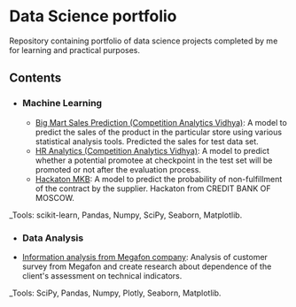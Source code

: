 # Data Science portfolio 
Repository containing portfolio of data science projects completed by me for learning and practical purposes.

## Contents

- ### Machine Learning

  - [Big Mart Sales Prediction (Competition Analytics Vidhya)](https://github.com/serebrennikov94/data-science-portfolio/blob/main/Big%20Mart%20Sales%20Prediction%20(Competition%20Analytics%20Vidhya)/Big_Mart_Sales_Prediction_notebook.ipynb): A model to predict the sales of the product in the particular store using various statistical analysis tools. Predicted the sales for test data set. 
  - [HR Analytics (Competition Analytics Vidhya)](https://github.com/serebrennikov94/data-science-portfolio/blob/main/HR%20Analytics%20(Competition%20Analytics%20Vidhya)/HR_Analytics_notebook.ipynb): A model to predict whether a potential promotee at checkpoint in the test set will be promoted or not after the evaluation process.
  - [Hackaton MKB](https://github.com/serebrennikov94/data-science-portfolio/blob/main/Hackaton%20MKB/hackaton_mkb_notebook.ipynb): A model to predict the probability of non-fulfillment of the contract by the supplier. Hackaton from CREDIT BANK OF MOSCOW. 
 
 _Tools: scikit-learn, Pandas, Numpy, SciPy, Seaborn, Matplotlib.
 
 - ### Data Analysis 
 
  - [Information analysis from Megafon company](https://github.com/serebrennikov94/data-science-portfolio/blob/main/Information%20analysis%20from%20Megafon%20company/Information%20analysis%20from%20Megafon%20company%20notebook.ipynb): Analysis of customer survey from Megafon and create research about dependence of the client's assessment on technical indicators.
  
  _Tools: SciPy, Pandas, Numpy, Plotly, Seaborn, Matplotlib.
